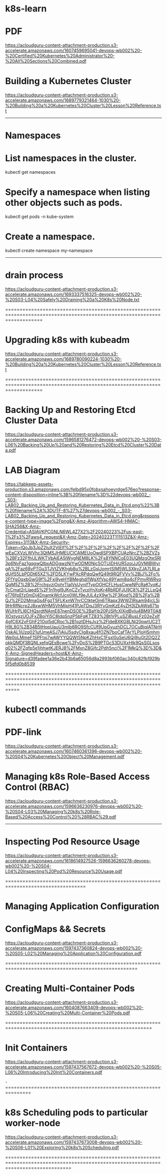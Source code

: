 # k8s-learn
# PDF 
https://acloudguru-content-attachment-production.s3-accelerate.amazonaws.com/1607459695041-devops-wb002%20-%20Certified%20Kubernetes%20Administrator%20-%20All%20Sections%20Combined.pdf


# Building a Kubernetes Cluster
https://acloudguru-content-attachment-production.s3-accelerate.amazonaws.com/1689779321464-1030%20-%20Building%20a%20Kubernetes%20Cluster%20Lesson%20Reference.txt

--------------------------------------------------------------------------------------------------------------

# Namespaces


# List namespaces in the cluster.

kubectl get namespaces

# Specify a namespace when listing other objects such as pods.

kubectl get pods -n kube-system

# Create a namespace.

kubectl create namespace my-namespace




------------------------------------------------------------------------------
# drain process

https://acloudguru-content-attachment-production.s3-accelerate.amazonaws.com/1693337516325-devops-wb002%20-%20S03-L04%20Safely%20Draining%20a%20K8s%20Node.txt




=========================================================================================================================


# Upgrading k8s with kubeadm

https://acloudguru-content-attachment-production.s3-accelerate.amazonaws.com/1689780090224-1030%20-%20Building%20a%20Kubernetes%20Cluster%20Lesson%20Reference.txt

=========================================================================================================================

# Backing Up and Restoring Etcd Cluster Data

https://acloudguru-content-attachment-production.s3-accelerate.amazonaws.com/1596581276472-devops-wb002%20-%20S03-L06%20Backing%20Up%20and%20Restoring%20Etcd%20Cluster%20Data.pdf

# LAB Diagram


https://labkeep-assets-production.s3.amazonaws.com/felbd95x0fobxsahoeyrdge576eo?response-content-disposition=inline%3B%20filename%3D%22devops-wb002_-_S03-LAB02_Backing_Up_and_Restoring_Kubernetes_Data_in_Etcd.png%22%3B%20filename%2A%3DUTF-8%27%27devops-wb002_-_S03-LAB02_Backing_Up_and_Restoring_Kubernetes_Data_in_Etcd.png&response-content-type=image%2Fpng&X-Amz-Algorithm=AWS4-HMAC-SHA256&X-Amz-Credential=ASIAVKPCGNLN6WL4Z7X2%2F20240223%2Fus-east-1%2Fs3%2Faws4_request&X-Amz-Date=20240223T111513Z&X-Amz-Expires=3113&X-Amz-Security-Token=IQoJb3JpZ2luX2VjEIf%2F%2F%2F%2F%2F%2F%2F%2F%2F%2FwEaCXVzLWVhc3QtMSJHMEUCICAMEUoOwdISPXBPCUAzNrcZ%2BZVZs%2BFz32FfhULWKTVbAiEA5IWygNEM8LK%2Fs8YNNCoE03UQMzgOteSRl3p6NvFaz1gqgwQIbxADGgwzNjYwODM0Njc5OTUiDHiUR5zoiJJGVMIBWyrgA%2Faz68vPTGu3TJVtZVKhgb8u%2BLzGslJomrtSlM5WLSXkyZJA7LRLadUifS5LbPDDt65XZ%2FD5LKYwPXcRPdqQwfQ49t9RQFVVv%2BjJ%2Fo%2FfYgOqxbGwG9f%2Fxj9yeHYBMeghdl1WgXfVsc49Ywm8q4cFPmvRWRvoQqM5Z%2B%2FrchsvzjOohrTIaIVsUynifTypOOHCFLHusCwwNPcRaK1vqKJ7cCmat2rLlaedS%2F1n1hgI9JKnCZvTvcpYnXoKr4RbRDFJU9C8%2F2LLpQ4eT76fpEfz0mDj4DnamkWcfJcn0WLf9eJUL4zX9w%2F3Kqd%2B%2Fa%2BQJ%2FD2MmaGs4FgzT5FLKxnW7nrCCtkteOjn6TRapx3WWZIRsam94jcLSi9HrRfNcrp2J8xwWHM5VhMipH41PJpTDqJ3RYyGmKzE4yZH3IZkAWs671pWUHrPLI6CHQsrdtNAmE87nenDSOE%2BaYjb20PJSlfcXlXjdBylu4BM9T0A8XOstyqzUOJFxZBoiYi5C8IdqSnzP5bFqKTZ83%2BtlVPLuSZjBusLFz02eZxIf4gfC6X2vFGhF21Ool5dCRoc%2B1oztDHsJvz%2FldeBXKG8LNj20pwtUC2TH9L8G%2B34B5tHopUauU3mIb6RO9SfcCUf9UpGyuzhDCL7OCuBjqlATNrHOskAL1jUzq021ufJmeASJ7iAjiJ5sdyCIg8xau4fOZN7boCafTArYLPloHSmhmWe0oLMmeF1SPFtxj7wAWYYQQWt5NpKZhHxC1Fsxl0uSeU6Qj9iuGt2DQ2ZokkQMDf3BQNLxefqQEsBcwe%2FyDoS%2B9PTGcS3DUXxHlk9QsSGLsosq02%2FZqfp5e1ihhwtKJERJ8%2FMxnZ8Gjfc2Pdh5ncl%2F1MkQ%3D%3D&X-Amz-SignedHeaders=host&X-Amz-Signature=d39fadee1a36e2b43b6a65056d8a2993bf060ac340c82fb1929b5f5dfd0b8539


=======================================================================================================================================================================
# kubectl commands

# PDF-link  

https://acloudguru-content-attachment-production.s3-accelerate.amazonaws.com/1607460361396-devops-wb002%20-%20S04%20Kubernetes%20Object%20Management.pdf

# Managing k8s Role-Based Access Control (RBAC)

https://acloudguru-content-attachment-production.s3-accelerate.amazonaws.com/1596636230976-devops-wb002%20-%20S04-L03%20Managing%20k8s%20Role-Based%20Access%20Control%20%28RBAC%29.pdf

----------------------------------------------------------------------------------------
# Inspecting Pod Resource Usage

https://acloudguru-content-attachment-production.s3-accelerate.amazonaws.com/1618614927526-1596636260278-devops-wb002%20-%20S04-L04%20Inspecting%20Pod%20Resource%20Usage.pdf



==================================================================================
# Managing Application Configuration

# ConfigMaps && Secrets

https://acloudguru-content-attachment-production.s3-accelerate.amazonaws.com/1597437360824-devops-wb002%20-%20S05-L02%20Managing%20Application%20Configuration.pdf


====================================================================================================

# Creating Multi-Container Pods


https://acloudguru-content-attachment-production.s3-accelerate.amazonaws.com/1604087663409-devops-wb002%20-%20S05-L06%20Creating%20Multi-Container%20Pods.pdf


=========================================================================================================

 # Init Containers

 https://acloudguru-content-attachment-production.s3-accelerate.amazonaws.com/1597437567672-devops-wb002%20-%20S05-L06%20Introducing%20Init%20Containers.pdf





 -===============================================================
 #  k8s Scheduling pods to particular worker-node 

https://acloudguru-content-attachment-production.s3-accelerate.amazonaws.com/1597437673008-devops-wb002%20-%20S06-L01%20Exploring%20k8s%20Scheduling.pdf

===================================================================================================================================

